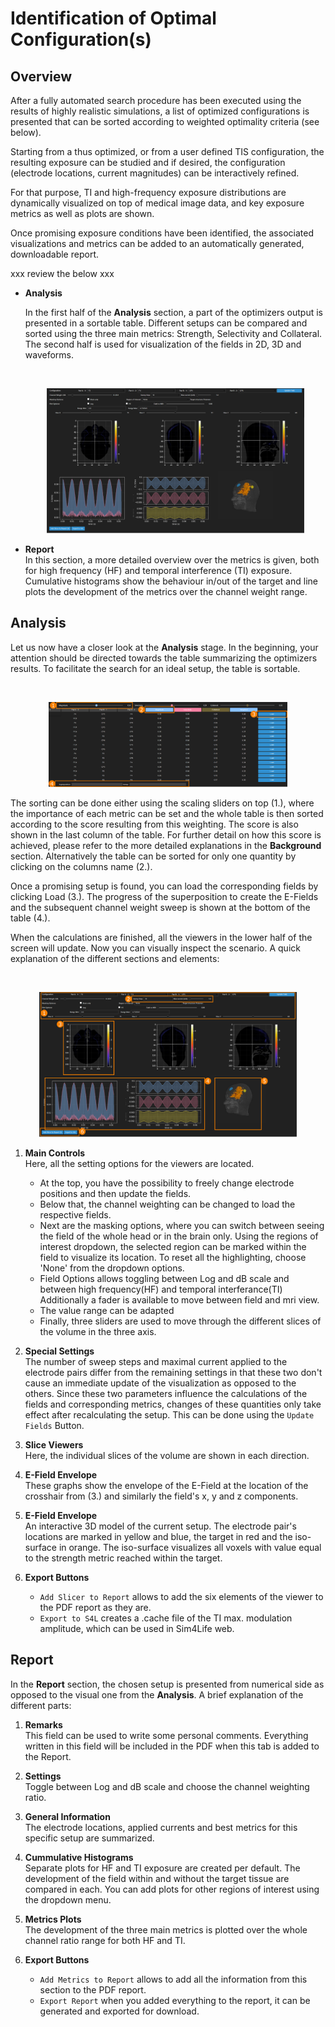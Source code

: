 # Identification of Optimal Configuration(s)

## Overview

After a fully automated search procedure has been executed using the results of highly realistic simulations, a list of optimized configurations is presented that can be sorted according to weighted optimality criteria (see below).

Starting from a thus optimized, or from a user defined TIS configuration, the resulting exposure can be studied and if desired, the configuration (electrode locations, current magnitudes) can be interactively refined.

For that purpose, TI and high-frequency exposure distributions are dynamically visualized on top of medical image data, and key exposure metrics as well as plots are shown.

Once promising exposure conditions have been identified, the associated visualizations and metrics can be added to an automatically generated, downloadable report.

xxx review the below xxx

* **Analysis** <br/>

    In the first half of the **Analysis** section, a part of the optimizers output is presented in a sortable table.
    Different setups can be compared and sorted using the three main metrics: Strength, Selectivity and Collateral. 
    The second half is used for visualization of the fields in 2D, 3D and waveforms.

    <br>
    <p align="center">
      <img width="412" height="232" src="_media/postpro/analysis_slicer.png">
    </p>

* **Report** <br/>
    In this section, a more detailed overview over the metrics is given, both for high frequency (HF) and temporal 
    interference (TI) exposure. Cumulative histograms show the behaviour in/out of the target and line plots the 
    development of the metrics over the channel weight range.

## Analysis

Let us now have a closer look at the **Analysis** stage. In the beginning, your attention should be directed towards the 
table summarizing the optimizers results. To facilitate the search for an ideal setup, the table is sortable. 

<br>
<p align="center">
  <img width="382" height="136" src="_media/postpro/analysis_table_nums.png">
</p>

The sorting can be done either using the scaling sliders on top (1.), where the importance of each metric can be set and the whole table
is then sorted according to the score resulting from this weighting. The score is also shown in the last column of the table.
For further detail on how this score is achieved, please refer to the more detailed explanations in the **Background** section. 
Alternatively the table can be sorted for only one quantity by clicking on the columns name (2.). 

Once a promising setup is found, you can load the corresponding fields by clicking Load (3.). The progress of the superposition
to create the E-Fields and the subsequent channel weight sweep is shown at the bottom of the table (4.).

When the calculations are finished, all the viewers in the lower half of the screen will update. Now you can visually 
inspect the scenario. A quick explanation of the different sections and elements:

<br>
<p align="center">
  <img width="412" height="232" src="_media/postpro/analysis_slicer_numbers.png">
</p>

1. **Main Controls** <br/>
   Here, all the setting options for the viewers are located. 
   * At the top, you have the possibility to freely change electrode positions and then update the fields. 
   * Below that, the channel weighting can be changed to load the respective fields. 
   * Next are the masking options, where you can switch between seeing the field of the whole head or in the brain only. 
      Using the regions of interest dropdown, the selected region can be marked within the field to visualize its location. 
      To reset all the highlighting, choose 'None' from the dropdown options. 
   * Field Options allows toggling between Log and dB scale and between high frequency(HF) and temporal interferance(TI)
     Additionally a fader is available to move between field and mri view.
   * The value range can be adapted
   * Finally, three sliders are used to move through the different slices of the volume in the three axis.

2. **Special Settings** <br/>
   The number of sweep steps and maximal current applied to the electrode pairs differ from the remaining settings in that
   these two don't cause an immediate update of the visualization as opposed to the others. Since these two parameters 
   influence the calculations of the fields and corresponding metrics, changes of these quantities only take effect after 
   recalculating the setup. This can be done using the ```Update Fields``` Button.
 
3. **Slice Viewers** <br/>
   Here, the individual slices of the volume are shown in each direction. 

4. **E-Field Envelope** <br/>
   These graphs show the envelope of the E-Field at the location of the crosshair from (3.) and similarly the field's 
   x, y and z components.
5. **E-Field Envelope** <br/>
   An interactive 3D model of the current setup. The electrode pair's locations are marked in yellow and blue, the target 
   in red and the iso-surface in orange. The iso-surface visualizes all voxels with value equal to the strength metric 
   reached within the target.
6. **Export Buttons** <br/>
   * ```Add Slicer to Report``` allows to add the six elements of the viewer to the PDF report as they are.
   * ```Export to S4L``` creates a .cache file of the TI max. modulation amplitude, which can be used in Sim4Life web.

## Report

In the **Report** section, the chosen setup is presented from numerical side as opposed to the visual one from the **Analysis**.
A brief explanation of the different parts:

1. **Remarks** <br/>
   This field can be used to write some personal comments. Everything written in this field will be included in the PDF 
   when this tab is added to the Report.

2. **Settings** <br/>
   Toggle between Log and dB scale and choose the channel weighting ratio.
 
3. **General Information** <br/>
   The electrode locations, applied currents and best metrics for this specific setup are summarized. 

4. **Cummulative Histograms** <br/>
   Separate plots for HF and TI exposure are created per default. The development of the field within and without the
   target tissue are compared in each. You can add plots for other regions of interest using the dropdown menu.
5. **Metrics Plots** <br/>
   The development of the three main metrics is plotted over the whole channel ratio range for both HF and TI.
6. **Export Buttons** <br/>
   * ```Add Metrics to Report``` allows to add all the information from this section to the PDF report.
   * ```Export Report``` when you added everything to the report, it can be generated and exported for download.
